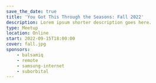 ```yaml
---
save_the_date: true
title: 'You Got This Through the Seasons: Fall 2022'
description: Lorem ipsum shorter description goes here.
type: Meetup
location: Online
start: 2022-09-15T18:00:00
cover: fall.jpg
sponsors:
    - balsamiq
    - remote
    - samsung-internet
    - suborbital
---
```

